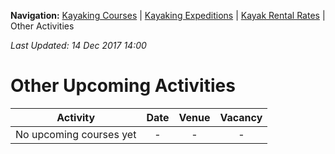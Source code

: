 **Navigation:** [Kayaking Courses](index) &#124; [Kayaking Expeditions](expedition) &#124; [Kayak Rental Rates](rental) &#124; Other Activities

_Last Updated: 14 Dec 2017 14:00_
# Other Upcoming Activities

Activity | Date | Venue | Vacancy
:---:|:---:|:---:|:---:
No upcoming courses yet|-|-|-

